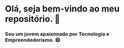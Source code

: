 # Olá, seja bem-vindo ao meu repositório. 👋

### Sou um jovem apaixonado por Tecnologia e Empreendedorismo. 😄

<!--
**alexmagalhaesdev/alexmagalhaesdev** is a ✨ _special_ ✨ repository because its `README.md` (this file) appears on your GitHub profile.

Here are some ideas to get you started:

- 🔭 I’m currently working on ...
- 🌱 I’m currently learning ...
- 👯 I’m looking to collaborate on ...
- 🤔 I’m looking for help with ...
- 💬 Ask me about ...
- 📫 How to reach me: ...
-  Pronouns: ...
- ⚡ Fun fact: ...
-->
